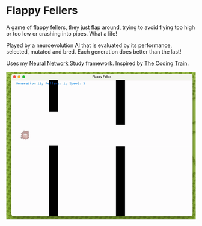 # Flappy Fellers

A game of flappy fellers, they just flap around, trying to avoid flying too high or too low or crashing into pipes. What a life!

Played by a neuroevolution AI that is evaluated by its performance, selected, mutated and bred. Each generation does better than the last!

Uses my [Neural Network Study](https://github.com/brend/neural-network-study) framework. Inspired by [The Coding Train](https://thecodingtrain.com/challenges/100-neuroevolution-flappy-bird).

<img src="assets/flappy-fellers.gif">
